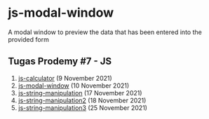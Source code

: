 # js-modal-window
A modal window to preview the data that has been entered into the provided form

## Tugas Prodemy #7 - JS

1. [js-calculator](https://github.com/dafiqarba/app-calculatorJS) (9 November 2021)
2. [js-modal-window](https://github.com/dafiqarba/modalWindowJS) (10 November 2021)
3. [js-string-manipulation](https://github.com/dafiqarba/modifyStringJS) (17 November 2021)
4. [js-string-manipulation2](https://github.com/dafiqarba/modifyStringJS2) (18 November 2021)
5. [js-string-manipulation3](https://github.com/dafiqarba/square-char-pattern-js) (25 November 2021)